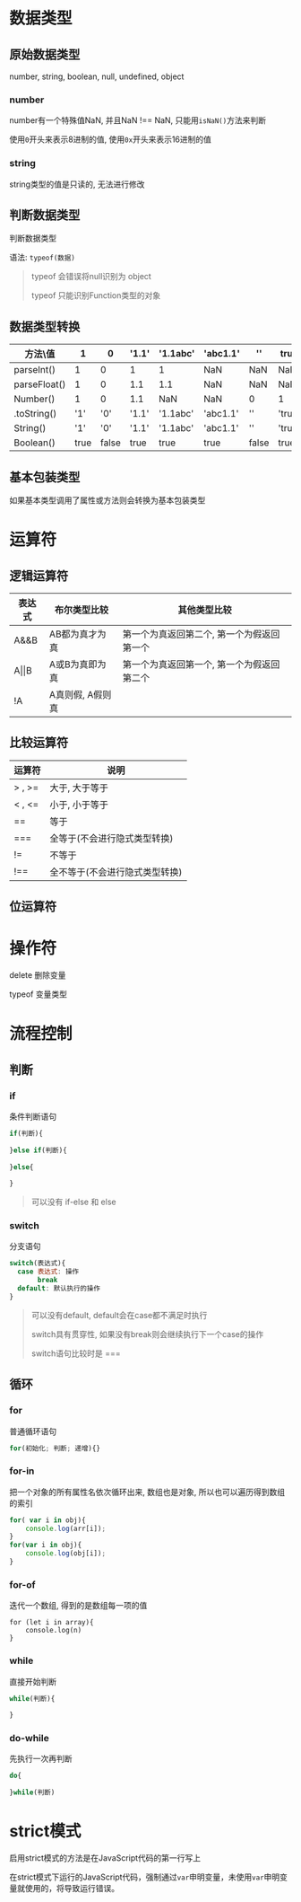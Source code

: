 # 数据类型

## 原始数据类型

number, string, boolean, null, undefined, object

### number

number有一个特殊值NaN, 并且NaN !== NaN, 只能用`isNaN()`方法来判断

使用`0`开头来表示8进制的值, 使用`0x`开头来表示16进制的值

### string

string类型的值是只读的, 无法进行修改

## 判断数据类型

判断数据类型

语法: `typeof(数据)` 

> typeof 会错误将null识别为 object
>
> typeof 只能识别Function类型的对象

## 数据类型转换

| 方法\值      | 1    | 0     | '1.1' | '1.1abc' | 'abc1.1' | ''    | true   | false   |
| ------------ | ---- | ----- | ----- | -------- | -------- | ----- | ------ | ------- |
| parseInt()   | 1    | 0     | 1     | 1        | NaN      | NaN   | NaN    | NaN     |
| parseFloat() | 1    | 0     | 1.1   | 1.1      | NaN      | NaN   | NaN    | NaN     |
| Number()     | 1    | 0     | 1.1   | NaN      | NaN      | 0     | 1      | 0       |
| .toString()  | '1'  | '0'   | '1.1' | '1.1abc' | 'abc1.1' | ''    | 'true' | 'false' |
| String()     | '1'  | '0'   | '1.1' | '1.1abc' | 'abc1.1' | ''    | 'true' | 'false' |
| Boolean()    | true | false | true  | true     | true     | false | true   | false   |

## 基本包装类型

如果基本类型调用了属性或方法则会转换为基本包装类型

# 运算符

## 逻辑运算符

| 表达式 | 布尔类型比较     | 其他类型比较                               |
| ------ | ---------------- | ------------------------------------------ |
| A&&B   | AB都为真才为真   | 第一个为真返回第二个, 第一个为假返回第一个 |
| A\|\|B | A或B为真即为真   | 第一个为真返回第一个, 第一个为假返回第二个 |
| !A     | A真则假, A假则真 |                                            |

## 比较运算符

| 运算符   | 说明                           |
| -------- | ------------------------------ |
| \> , \>= | 大于, 大于等于                 |
| \< , \<= | 小于, 小于等于                 |
| ==       | 等于                           |
| ===      | 全等于(不会进行隐式类型转换)   |
| !=       | 不等于                         |
| !==      | 全不等于(不会进行隐式类型转换) |

## 位运算符

# 操作符

delete 删除变量

typeof 变量类型

# 流程控制

## 判断

### if

条件判断语句

```js
if(判断){
  
}else if(判断){
  
}else{
  
}
```

> 可以没有 if-else 和 else

### switch

分支语句

```js
switch(表达式){
  case 表达式: 操作
       break
  default: 默认执行的操作
}
```

> 可以没有default, default会在case都不满足时执行
>
> switch具有贯穿性, 如果没有break则会继续执行下一个case的操作
>
> switch语句比较时是 ===

## 循环

### for

普通循环语句

```js
for(初始化; 判断; 递增){}
```

### for-in

把一个对象的所有属性名依次循环出来, 数组也是对象, 所以也可以遍历得到数组的索引

```js
for( var i in obj){
    console.log(arr[i]);
}
for(var i in obj){
    console.log(obj[i]);
}
```

### for-of

迭代一个数组, 得到的是数组每一项的值

```
for (let i in array){
    console.log(n)
}
```

### while

直接开始判断

```js
while(判断){
  
}
```

### do-while

先执行一次再判断

```js
do{
  
}while(判断)
```

# strict模式

启用strict模式的方法是在JavaScript代码的第一行写上

在strict模式下运行的JavaScript代码，强制通过`var`申明变量，未使用`var`申明变量就使用的，将导致运行错误。



